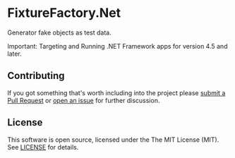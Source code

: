 # FixtureFactory.Net

Generator fake objects as test data.

Important: Targeting and Running .NET Framework apps for version 4.5 and later.

## Contributing

If you got something that's worth including into the project please [submit a Pull Request](https://github.com/martinusso/fixturefactory.net/pulls) or [open an issue](https://github.com/martinusso/fixturefactory.net/issues) for further discussion.

## License

This software is open source, licensed under the The MIT License (MIT). See [LICENSE](https://github.com/martinusso/fixturefactory.net/blob/master/LICENSE) for details.
